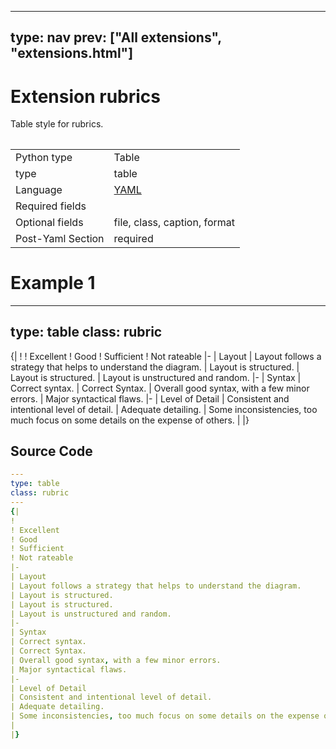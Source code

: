 



---
type: nav
prev: ["All extensions", "extensions.html"]
---





# Extension rubrics

Table style for rubrics.
<table></table>




<table class="table"><tbody><td>Python type</td><td>Table</td>
<tr></tr>
<td>type</td><td>table</td>
<tr></tr>
<td>Language</td><td><a href="#">YAML</a></td>
<tr></tr>
<td>Required fields</td><td></td>
<tr></tr>
<td>Optional fields</td><td>file, class, caption, format</td>
<tr></tr>
<td>Post-Yaml Section</td><td>required</td>
<tr></tr></tbody></table>






# Example 1

---
type: table
class: rubric
---
{|
!
! Excellent
! Good
! Sufficient
! Not rateable
|-
| Layout
| Layout follows a strategy that helps to understand the diagram.
| Layout is structured.
| Layout is structured.
| Layout is unstructured and random.
|-
| Syntax
| Correct syntax.
| Correct Syntax.
| Overall good syntax, with a few minor errors.
| Major syntactical flaws.
|-
| Level of Detail
| Consistent and intentional level of detail.
| Adequate detailing.
| Some inconsistencies, too much focus on some details on the expense of others.
|
|}






## Source Code

```yaml
---
type: table
class: rubric
---
{|
!
! Excellent
! Good
! Sufficient
! Not rateable
|-
| Layout
| Layout follows a strategy that helps to understand the diagram.
| Layout is structured.
| Layout is structured.
| Layout is unstructured and random.
|-
| Syntax
| Correct syntax.
| Correct Syntax.
| Overall good syntax, with a few minor errors.
| Major syntactical flaws.
|-
| Level of Detail
| Consistent and intentional level of detail.
| Adequate detailing.
| Some inconsistencies, too much focus on some details on the expense of others.
|
|}
```



